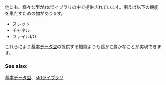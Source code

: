 <!-- Many other types are provided by the std library to support
things such as: -->
他にも、様々な型がstdライブラリの中で提供されています。例えば以下の機能を果たすための物があります。

<!-- * Threads
* Channels
* File I/O -->

* スレッド
* チャネル
* ファイルI/O

<!-- These expand beyond what the [primitives][primitives] provide. -->
これらにより[基本データ型][primitives]の提供する機能よりも遥かに豊かなことが実現できます。

### See also:

<!-- [primitives][primitives] and [the std library][std] -->
[基本データ型][primitives]、[stdライブラリ][std]

[primitives]: ../primitives.html
[std]: http://doc.rust-lang.org/std/
